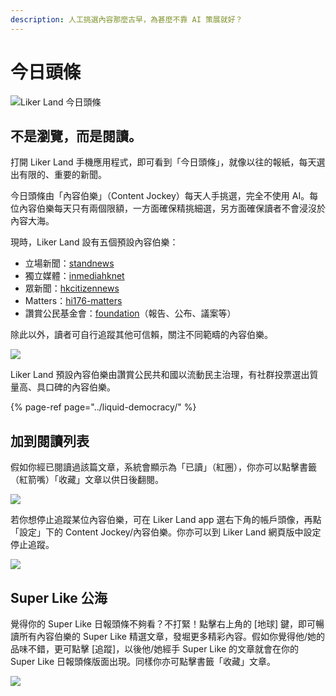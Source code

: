 ```yaml
---
description: 人工挑選內容那麼古早，為甚麼不靠 AI 策展就好？
---
```


# 今日頭條

![Liker Land &#x4ECA;&#x65E5;&#x982D;&#x689D;](../../.gitbook/assets/photo6332505717323442883.jpg)

## 不是瀏覽，而是閱讀。

打開 Liker Land 手機應用程式，即可看到「今日頭條」，就像以往的報紙，每天選出有限的、重要的新聞。

今日頭條由「內容伯樂」（Content Jockey）每天人手挑選，完全不使用 AI。每位內容伯樂每天只有兩個限額，一方面確保精挑細選，另方面確保讀者不會浸沒於內容大海。

現時，Liker Land 設有五個預設內容伯樂：

* 立場新聞：[standnews](https://like.co/standnews)
* 獨立媒體：[inmediahknet](https://like.co/inmediahknet)
* 眾新聞：[hkcitizennews](https://like.co/hkcitizennews)
* Matters：[hi176-matters](https://like.co/hi176-matters)
* 讚賞公民基金會：[foundation](https://like.co/foundation)（報告、公布、議案等）

除此以外，讀者可自行追蹤其他可信賴，關注不同範疇的內容伯樂。

![](../../.gitbook/assets/super-like-reader-4.png)

Liker Land 預設內容伯樂由讚賞公民共和國以流動民主治理，有社群投票選出質量高、具口碑的內容伯樂。

{% page-ref page="../liquid-democracy/" %}

## 加到閱讀列表

假如你經已閱讀過該篇文章，系統會顯示為「已讀」（紅圈），你亦可以點擊書籤（紅箭嘴）「收藏」文章以供日後翻閱。

![](../../.gitbook/assets/super-like-reader-1.png)

若你想停止追蹤某位內容伯樂，可在 Liker Land app 選右下角的帳戶頭像，再點「設定」下的 Content Jockey/內容伯樂。你亦可以到 Liker Land 網頁版中設定停止追蹤。

![](../../.gitbook/assets/super-like-reader-2.png)

## Super Like 公海 <a id="super-like-world-feed"></a>

覺得你的 Super Like 日報頭條不夠看？不打緊！點擊右上角的 \[地球\] 鍵，即可暢讀所有內容伯樂的 Super Like 精選文章，發堀更多精彩內容。假如你覺得他/她的品味不錯，更可點擊 \[追蹤\]，以後他/她經手 Super Like 的文章就會在你的 Super Like 日報頭條版面出現。同樣你亦可點擊書籤「收藏」文章。

![](../../.gitbook/assets/super-like-reader-3.png)

